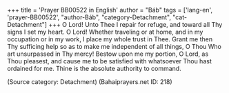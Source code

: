 +++
title = 'Prayer BB00522 in English'
author = "Báb"
tags = ['lang-en', 'prayer-BB00522', "author-Báb", "category-Detachment", "cat-Detachment"]
+++
O Lord! Unto Thee I repair for refuge, and toward all Thy signs I set my heart.
O Lord!  Whether traveling or at home, and in my occupation or in my work, I place my whole trust in Thee.
Grant me then Thy sufficing help so as to make me independent of all things, O Thou Who art unsurpassed in Thy mercy!
Bestow upon me my portion, O Lord, as Thou pleasest, and cause me to be satisfied with whatsoever Thou hast ordained for me.
Thine is the absolute authority to command.

(Source category: Detachment)
(Bahaiprayers.net ID: 218)
